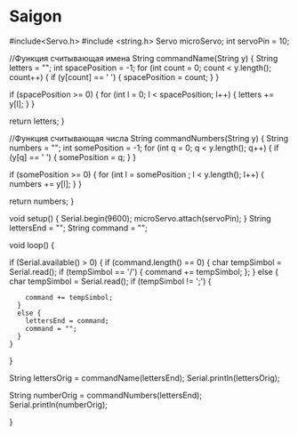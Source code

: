 # Saigon

#include<Servo.h>
#include <string.h>
Servo microServo;
int servoPin = 10;


//Функция считывающая имена
String commandName(String y)
{
  String letters = "";
  int spacePosition = -1;
  for (int count = 0; count < y.length(); count++)
  {
    if (y[count] == ' ')
    {
      spacePosition = count;
    }
  }

  if (spacePosition >= 0) {
    for (int l = 0; l < spacePosition; l++) {
      letters += y[l];
    }
  }

  return letters;
}

//Функция считывающая числа
String commandNumbers(String y)
{
  String numbers = "";
  int somePosition = -1;
  for (int q = 0; q < y.length(); q++)
  {
    if (y[q] == ' ')
    {
      somePosition = q;
    }
  }

  if (somePosition >= 0) {
    for (int l = somePosition ; l < y.length(); l++) {
      numbers += y[l];
    }
  }

  return numbers;
}


void setup() {
  Serial.begin(9600);
  microServo.attach(servoPin);
}
String lettersEnd = "";
String command = "";


void loop()
{

  if (Serial.available() > 0)
  {
    if (command.length() == 0) {
      char tempSimbol = Serial.read();
      if (tempSimbol == '/') {
        command += tempSimbol;
      };
    }
    else
    {
      char tempSimbol = Serial.read();
      if (tempSimbol != ';') {

        command += tempSimbol;
      }
      else {
        lettersEnd = command;
        command = "";
      }
    }
  }


  
  String lettersOrig = commandName(lettersEnd);
  Serial.println(lettersOrig);
  
  String numberOrig = commandNumbers(lettersEnd);
  Serial.println(numberOrig);


}
